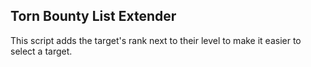 ## Torn Bounty List Extender

This script adds the target's rank next to their level to make it easier to select a target.
